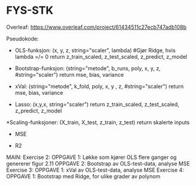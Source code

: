# FYS-STK

Overleaf: https://www.overleaf.com/project/61434511c27ecb747adb108b
 
Pseudokode:

* OLS-funksjon: (x, y, z, string="scaler", lambda) #Gjør Ridge, hvis lambda =/= 0
	return z_train_scaled, z_test_scaled, z_predict, z_model

* Bootstrap-funksjon: (string="metode", b_runs, poly, x, y, z, #string="scaler")
	return mse, bias, variance

* xVal: (string="metode", k_fold, poly, x, y , z, #string="scaler")
	return mse, bias, variance

* Lasso: (x,y,x, string="scaler")
	return z_train_scaled, z_test_scaled, z_predict, z_model

*Scaling-funksjoner: (X_train, X_test, z_train, z_test)
	return skalerte inputs
	
* MSE

* R2
	
	
MAIN:
Exercise 2:
OPPGAVE 1: Løkke som kjører OLS flere ganger og genererer figur 2.11
OPPGAVE 2: Bootstrap av OLS-test-data, analyse MSE
Exercise 3:
OPPGAVE 1: xVal av OLS-test-data, analyse MSE
Exercise 4: 
OPPGAVE 1: Bootstrap med Ridge, for ulike grader av polynom
